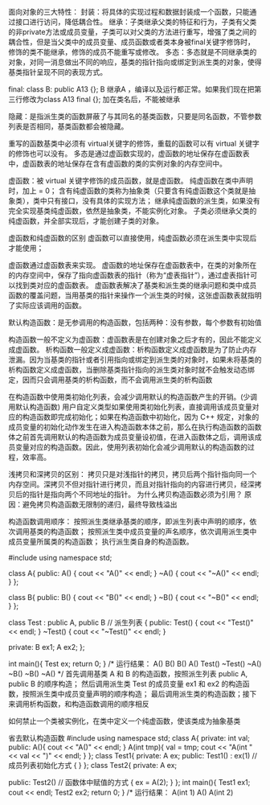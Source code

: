 面向对象的三大特性：
封装：将具体的实现过程和数据封装成一个函数，只能通过接口进行访问，降低耦合性。
继承：子类继承父类的特征和行为，子类有父类的非private方法或成员变量，子类可以对父类的方法进行重写，增强了类之间的耦合性，但是当父类中的成员变量、成员函数或者类本身被final关键字修饰时，修饰的类不能继承，修饰的成员不能重写或修改。
多态：多态就是不同继承类的对象，对同一消息做出不同的响应，基类的指针指向或绑定到派生类的对象，使得基类指针呈现不同的表现方式。

final:        class B: public A13 {};
B 继承A ，编译以及运行都正常。如果我们现在把第三行修改为class A13 final {};  加在类名后，不能被继承

隐藏：是指派生类的函数屏蔽了与其同名的基类函数，只要是同名函数，不管参数列表是否相同，基类函数都会被隐藏。

重写的函数基类中必须有 virtual关键字的修饰，重载的函数可以有 virtual 关键字的修饰也可以没有。
多态是通过虚函数实现的，虚函数的地址保存在虚函数表中，虚函数表的地址保存在含有虚函数的类的实例对象的内存空间中。

虚函数：被 virtual 关键字修饰的成员函数，就是虚函数。  纯虚函数在类中声明时，加上 = 0；
含有纯虚函数的类称为抽象类（只要含有纯虚函数这个类就是抽象类），类中只有接口，没有具体的实现方法；
继承纯虚函数的派生类，如果没有完全实现基类纯虚函数，依然是抽象类，不能实例化对象。
子类必须继承父类的纯虚函数，并全部实现后，才能创建子类的对象。

虚函数和纯虚函数的区别
虚函数可以直接使用，纯虚函数必须在派生类中实现后才能使用；

虚函数通过虚函数表来实现。
虚函数的地址保存在虚函数表中，在类的对象所在的内存空间中，保存了指向虚函数表的指针（称为“虚表指针”），通过虚表指针可以找到类对应的虚函数表。
虚函数表解决了基类和派生类的继承问题和类中成员函数的覆盖问题，当用基类的指针来操作一个派生类的时候，这张虚函数表就指明了实际应该调用的函数。

默认构造函数：是无参调用的构造函数，包括两种：没有参数，每个参数有初始值

构造函数一般不定义为虚函数：虚函数表是在创建对象之后才有的，因此不能定义成虚函数。
析构函数一般定义成虚函数：析构函数定义成虚函数是为了防止内存泄漏。因为当基类的指针或者引用指向或绑定到派生类的对象时，如果未将基类的析构函数定义成虚函数，当删除基类指针指向的派生类对象时就不会触发动态绑定，因而只会调用基类的析构函数，而不会调用派生类的析构函数

在构造函数中使用类初始化列表，会减少调用默认的构造函数产生的开销。(少调用默认构造函数)
用户自定义类型如果使用类初始化列表，直接调用该成员变量对应的构造函数即完成初始化；如果在构造函数中初始化，因为 C++ 规定，对象的成员变量的初始化动作发生在进入构造函数本体之前，那么在执行构造函数的函数体之前首先调用默认的构造函数为成员变量设初值，在进入函数体之后，调用该成员变量对应的构造函数。因此，使用列表初始化会减少调用默认的构造函数的过程，效率高。

浅拷贝和深拷贝的区别：
拷贝只是对浅指针的拷贝，拷贝后两个指针指向同一个内存空间。深拷贝不但对指针进行拷贝，而且对指针指向的内容进行拷贝，经深拷贝后的指针是指向两个不同地址的指针。
为什么拷贝构造函数必须为引用？
原因：避免拷贝构造函数无限制的递归，最终导致栈溢出

构造函数调用顺序：
按照派生类继承基类的顺序，即派生列表中声明的顺序，依次调用基类的构造函数；
按照派生类中成员变量的声名顺序，依次调用派生类中成员变量所属类的构造函数；
执行派生类自身的构造函数。


#include <iostream>
using namespace std;
 
class A{
public:
    A() { cout << "A()" << endl; }
    ~A() { cout << "~A()" << endl; }
};
 
class B{
public:
    B() { cout << "B()" << endl; }
    ~B() { cout << "~B()" << endl; }
};
 
class Test : public A, public B // 派生列表
{
public:
    Test() { cout << "Test()" << endl; }
    ~Test() { cout << "~Test()" << endl; }
 
private:
    B ex1;
    A ex2;
};
 
int main(){
    Test ex;
    return 0;
}
/*
运行结果：
A()
B()
B()
A()
Test()
~Test()
~A()
~B()
~B()
~A()
*/
首先调用基类 A 和 B 的构造函数，按照派生列表 public A, public B 的顺序构造；
然后调用派生类 Test 的成员变量 ex1 和 ex2 的构造函数，按照派生类中成员变量声明的顺序构造；
最后调用派生类的构造函数；接下来调用析构函数，和构造函数调用的顺序相反

如何禁止一个类被实例化，在类中定义一个纯虚函数，使该类成为抽象基类

省去默认构造函数
#include <iostream>
using namespace std;
class A{
private:
    int val;
public:
    A(){
        cout << "A()" << endl;
    }
    A(int tmp){
        val = tmp;
        cout << "A(int " << val << ")" << endl;
    }
};
class Test1{
private:
    A ex;
public:
    Test1() : ex(1) // 成员列表初始化方式
    {
    }
}; 
class Test2{
private:
    A ex;
 
public:
    Test2() // 函数体中赋值的方式
    {
        ex = A(2);
    }
};
int main(){
    Test1 ex1;
    cout << endl;
    Test2 ex2;
    return 0;
}
/*
运行结果：
A(int 1)
A()
A(int 2)


